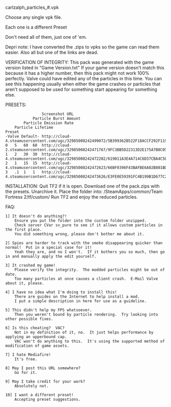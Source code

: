 carlzalph_particles_#.vpk 

Choose any single vpk file.

Each one is a different Preset

Don't need all of them, just one of 'em.

Depri note:	
I have converted the .zips to vpks so the game can read them easier.
Also all but one of the links are dead.


VERIFICATION OF INTEGRITY:
    This pack was generated with the game version listed in "Game Version.txt"
    If your game version doesn't match this because it has a higher number, then this pack might not work 100% perfectly.
    Valve could have edited any of the particles in this time.
    You can see this happening usually when either the game crashes or particles that aren't supposed to be used for something start appearing for something else.

PRESETS:

                    Screenshot URL
                Particle Burst Amount
            Particle Emission Rate
        Particle Lifetime
    Preset
    -Valve Default- http://cloud-4.steamusercontent.com/ugc/32985008242499072/5B399362B522F18ACCF292F11996FD141C746170/
    0   5   60  60  http://cloud-2.steamusercontent.com/ugc/32985008242471767/9FC3BB5D22313D2E175A7B0C05838284237E4006/
    1   2   30  30  http://cloud-4.steamusercontent.com/ugc/32985008242472202/619011A3E4A714C6D37CBA4C5B1A1A7F8E60ED56/
    2   1   15  15  http://cloud-4.steamusercontent.com/ugc/32985008242472623/66BF0396F43BAFBE6A02B801BDAE94153856ABF1/
    3   .1  1   1   http://cloud-4.steamusercontent.com/ugc/32985008242473626/E3FE0E59391FC4B199B1D677C2E51619D60827DF/


INSTALLATION:
    Quit TF2 if it is open.
    Download one of the pack.zips with the presets.
    Unarchive it.
    Place the folder into:
    <Steam>/SteamApps/common/Team Fortress 2/tf/custom/
    Run TF2 and enjoy the reduced particles.


FAQ:
    
    1] It doesn't do anything?!
        Ensure you put the folder into the custom folder unzipped.
        Check server CVar sv_pure to see if it allows custom particles in the first place.
        You did something wrong, please don't bother me about it.

    2] Spies are harder to track with the smoke disappearing quicker than normal!  Put in a special case for it!
        Yeah they are, and no I won't.  If it bothers you so much, then go in and manually apply the edit yourself.

    3] It crashed my game!
        Please verify the integrity.  The modded particles might be out of date.
        Too many particles at once causes a client crash.  E-Mail Valve about it, please.

    4] I have no idea what I'm doing to install this!
        There are guides on the Internet to help install a mod.
        I put a simple description in here for use as a guideline.

    5] This didn't help my FPS whatsoever.
        Then you weren't bound by particle rendering.  Try looking into other possible fixes.

    6] Is this cheating?  VAC?
        Not in my definition of it, no.  It just helps performance by applying an upperbound cap.
        VAC won't do anything to this.  It's using the supported method of modification of game assets.

    7] I hate Mediafire!
        It's free.

    8] May I post this URL somewhere?
        Go for it.

    9] May I take credit for your work?
        Absolutely not.

    10] I want a different preset!
        Accepting preset suggestions.
